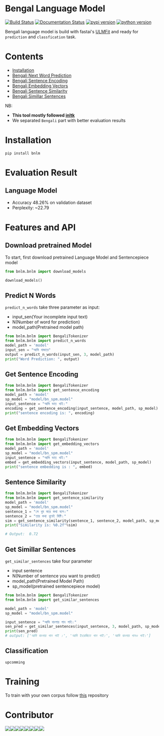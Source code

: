 # Bengal Language Model
[![Build Status](https://travis-ci.org/sagorbrur/bnlm.svg?branch=master)](https://travis-ci.org/sagorbrur/bnlm)
[![Documentation Status](https://readthedocs.org/projects/bnlm/badge/?version=latest)](https://bnlm.readthedocs.io/en/latest/?badge=latest)
[![pypi version](https://img.shields.io/pypi/v/bnlm)](https://pypi.org/project/bnlm/)
[![python version](https://img.shields.io/badge/python-3.6%7C3.7-brightgreen)](https://pypi.org/project/bnlm/)


Bengali language model is build with fastai's [ULMFit](https://arxiv.org/abs/1801.06146) and ready for `prediction` and `classfication` task.

# Contents
- [Installation](#installation)
- [Bengali Next Word Prediction](#predict-n-words)
- [Bengali Sentence Encoding](#get-sentence-encoding)
- [Bengali Embedding Vectors](#get-embedding-vectors)
- [Bengali Sentence Similarity](#sentence-similarity)
- [Bengali Simillar Sentences](#get-simillar-sentences)


NB: 
* **This tool mostly followed [inltk](https://github.com/goru001/inltk)**
* We separated `Bengali` part with better evaluation results

# Installation

`pip install bnlm`


# Evaluation Result

## Language Model
* Accuracy 48.26% on validation dataset
* Perplexity: ~22.79


# Features and API

## Download pretrained Model
To start, first download pretrained Language Model and Sentencepiece model

```py
from bnlm.bnlm import download_models

download_models()

```
## Predict N Words
`predict_n_words` take three parameter as input:
- input_sen(Your incomplete input text)
- N(Number of word for prediction)
- model_path(Pretrained model path)

```py
from bnlm.bnlm import BengaliTokenizer
from bnlm.bnlm import predict_n_words
model_path = 'model'
input_sen = "আমি বাজারে"
output = predict_n_words(input_sen, 3, model_path)
print("Word Prediction: ", output)

```

## Get Sentence Encoding
```py
from bnlm.bnlm import BengaliTokenizer
from bnlm.bnlm import get_sentence_encoding
model_path = 'model'
sp_model = "model/bn_spm.model"
input_sentence = "আমি ভাত খাই।"
encoding = get_sentence_encoding(input_sentence, model_path, sp_model)
print("sentence encoding is: ", encoding)

```

## Get Embedding Vectors
```py
from bnlm.bnlm import BengaliTokenizer
from bnlm.bnlm import get_embedding_vectors
model_path = 'model'
sp_model = "model/bn_spm.model"
input_sentence = "আমি ভাত খাই।"
embed = get_embedding_vectors(input_sentence, model_path, sp_model)
print("sentence embedding is : ", embed)


```


## Sentence Similarity
```py
from bnlm.bnlm import BengaliTokenizer
from bnlm.bnlm import get_sentence_similarity
model_path = 'model'
sp_model = "model/bn_spm.model"
sentence_1 = "সে খুব করে কথা বলে।"
sentence_2 = "তার কথা খুবেই মিষ্টি।"
sim = get_sentence_similarity(sentence_1, sentence_2, model_path, sp_model)
print("Similarity is: %0.2f"%sim)

# Output:  0.72

```

## Get Simillar Sentences
`get_similar_sentences` take four parameter
- input sentence
- N(Number of sentence you want to predict)
- model_path(Pretrained Model Path)
- sp_model(pretrained sentencepiece model)

```py
from bnlm.bnlm import BengaliTokenizer
from bnlm.bnlm import get_similar_sentences

model_path = 'model'
sp_model = "model/bn_spm.model"

input_sentence = "আমি বাংলায় গান গাই।"
sen_pred = get_similar_sentences(input_sentence, 3, model_path, sp_model)
print(sen_pred)
# output: ['আমি বাংলায় গান গাই ।', 'আমি ইংরেজিতে গান গাই।', 'আমি বাংলায় গানও গাই।']

```


## Classification
```upcomming```

# Training
To train with your own corpus follow [this](https://github.com/sagorbrur/Bengali-Language-Model) repository

# Contributor
[![](https://sourcerer.io/fame/sagorbrur/sagorbrur/bnlm/images/0)](https://sourcerer.io/fame/sagorbrur/sagorbrur/bnlm/links/0)[![](https://sourcerer.io/fame/sagorbrur/sagorbrur/bnlm/images/1)](https://sourcerer.io/fame/sagorbrur/sagorbrur/bnlm/links/1)[![](https://sourcerer.io/fame/sagorbrur/sagorbrur/bnlm/images/2)](https://sourcerer.io/fame/sagorbrur/sagorbrur/bnlm/links/2)[![](https://sourcerer.io/fame/sagorbrur/sagorbrur/bnlm/images/3)](https://sourcerer.io/fame/sagorbrur/sagorbrur/bnlm/links/3)[![](https://sourcerer.io/fame/sagorbrur/sagorbrur/bnlm/images/4)](https://sourcerer.io/fame/sagorbrur/sagorbrur/bnlm/links/4)[![](https://sourcerer.io/fame/sagorbrur/sagorbrur/bnlm/images/5)](https://sourcerer.io/fame/sagorbrur/sagorbrur/bnlm/links/5)[![](https://sourcerer.io/fame/sagorbrur/sagorbrur/bnlm/images/6)](https://sourcerer.io/fame/sagorbrur/sagorbrur/bnlm/links/6)[![](https://sourcerer.io/fame/sagorbrur/sagorbrur/bnlm/images/7)](https://sourcerer.io/fame/sagorbrur/sagorbrur/bnlm/links/7)
